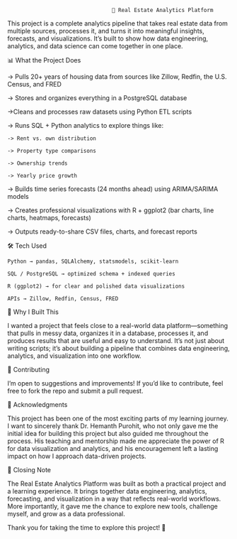                                      🏡 Real Estate Analytics Platform

This project is a complete analytics pipeline that takes real estate data from multiple sources, processes it, and turns it into meaningful insights, forecasts, and visualizations. It’s built to show how data engineering, analytics, and data science can come together in one place.


📊 What the Project Does

-> Pulls 20+ years of housing data from sources like Zillow, Redfin, the U.S. Census, and FRED

-> Stores and organizes everything in a PostgreSQL database

->Cleans and processes raw datasets using Python ETL scripts

-> Runs SQL + Python analytics to explore things like:

	-> Rent vs. own distribution

	-> Property type comparisons
	
	-> Ownership trends
	
	-> Yearly price growth
	
-> Builds time series forecasts (24 months ahead) using ARIMA/SARIMA models

-> Creates professional visualizations with R + ggplot2 (bar charts, line charts, heatmaps, forecasts)

-> Outputs ready-to-share CSV files, charts, and forecast reports


🛠️ Tech Used

	Python → pandas, SQLAlchemy, statsmodels, scikit-learn

	SQL / PostgreSQL → optimized schema + indexed queries
	
    R (ggplot2) → for clear and polished data visualizations
	
	APIs → Zillow, Redfin, Census, FRED

🎯 Why I Built This

I wanted a project that feels close to a real-world data platform—something that pulls in messy data, organizes it in a database, processes it, and produces results that are useful and easy to understand. It’s not just about writing scripts; it’s about building a pipeline that combines data engineering, analytics, and visualization into one workflow.

🤝 Contributing

I’m open to suggestions and improvements! If you’d like to contribute, feel free to fork the repo and submit a pull request.

🙏 Acknowledgments

This project has been one of the most exciting parts of my learning journey. I want to sincerely thank Dr. Hemanth Purohit, who not only gave me the initial idea for building this project but also guided me throughout the process. His teaching and mentorship made me appreciate the power of R for data visualization and analytics, and his encouragement left a lasting impact on how I approach data-driven projects.

🎉 Closing Note

The Real Estate Analytics Platform was built as both a practical project and a learning experience. It brings together data engineering, analytics, forecasting, and visualization in a way that reflects real-world workflows. More importantly, it gave me the chance to explore new tools, challenge myself, and grow as a data professional.

Thank you for taking the time to explore this project! 🚀
